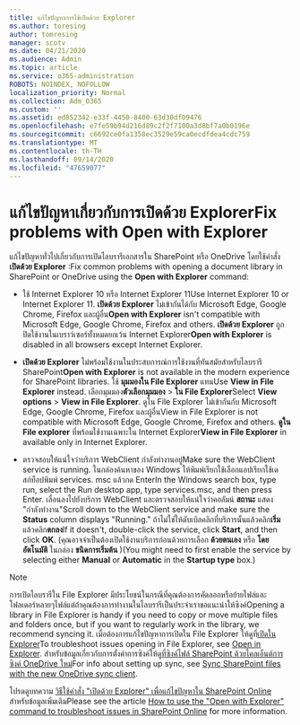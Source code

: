 ```yaml
---
title: แก้ไขปัญหาการใช้เปิดด้วย Explorer
ms.author: toresing
author: tomresing
manager: scotv
ms.date: 04/21/2020
ms.audience: Admin
ms.topic: article
ms.service: o365-administration
ROBOTS: NOINDEX, NOFOLLOW
localization_priority: Normal
ms.collection: Adm_O365
ms.custom: ''
ms.assetid: ed852342-e33f-4450-8400-63d30df09476
ms.openlocfilehash: e7fe59b94d216d89c2f2f7100a3d8bf7a0b0196e
ms.sourcegitcommit: c6692ce0fa1358ec3529e59ca0ecdfdea4cdc759
ms.translationtype: MT
ms.contentlocale: th-TH
ms.lasthandoff: 09/14/2020
ms.locfileid: "47659077"
---
```

# <a name="fix-problems-with-open-with-explorer"></a><span data-ttu-id="31156-102">แก้ไขปัญหาเกี่ยวกับการเปิดด้วย Explorer</span><span class="sxs-lookup"><span data-stu-id="31156-102">Fix problems with Open with Explorer</span></span>

<span data-ttu-id="31156-103">แก้ไขปัญหาทั่วไปเกี่ยวกับการเปิดไลบรารีเอกสารใน SharePoint หรือ OneDrive โดยใช้คำสั่ง **เปิดด้วย Explorer** :</span><span class="sxs-lookup"><span data-stu-id="31156-103">Fix common problems with opening a document library in SharePoint or OneDrive using the **Open with Explorer** command:</span></span> 
  
- <span data-ttu-id="31156-104">ใช้ Internet Explorer 10 หรือ Internet Explorer 11</span><span class="sxs-lookup"><span data-stu-id="31156-104">Use Internet Explorer 10 or Internet Explorer 11.</span></span> <span data-ttu-id="31156-105">**เปิดด้วย Explorer** ไม่เข้ากันได้กับ Microsoft Edge, Google Chrome, Firefox และผู้อื่น</span><span class="sxs-lookup"><span data-stu-id="31156-105">**Open with Explorer** isn't compatible with Microsoft Edge, Google Chrome, Firefox and others.</span></span> <span data-ttu-id="31156-106">**เปิดด้วย Explorer** ถูกปิดใช้งานในเบราว์เซอร์ทั้งหมดยกเว้น Internet Explorer</span><span class="sxs-lookup"><span data-stu-id="31156-106">**Open with Explorer** is disabled in all browsers except Internet Explorer.</span></span> 
    
- <span data-ttu-id="31156-107">**เปิดด้วย Explorer** ไม่พร้อมใช้งานในประสบการณ์การใช้งานที่ทันสมัยสำหรับไลบรารี SharePoint</span><span class="sxs-lookup"><span data-stu-id="31156-107">**Open with Explorer** is not available in the modern experience for SharePoint libraries.</span></span> <span data-ttu-id="31156-108">ใช้ **มุมมองใน File Explorer** แทน</span><span class="sxs-lookup"><span data-stu-id="31156-108">Use **View in File Explorer** instead.</span></span> <span data-ttu-id="31156-109">เลือกมุมมอง**ตัวเลือกมุมมอง** \> **ใน File Explorer**</span><span class="sxs-lookup"><span data-stu-id="31156-109">Select **View options** \> **View in File Explorer**.</span></span> <span data-ttu-id="31156-110">ดูใน File Explorer ไม่เข้ากันกับ Microsoft Edge, Google Chrome, Firefox และผู้อื่น</span><span class="sxs-lookup"><span data-stu-id="31156-110">View in File Explorer is not compatible with Microsoft Edge, Google Chrome, Firefox and others.</span></span> <span data-ttu-id="31156-111">**ดูใน File explorer** ที่พร้อมใช้งานเฉพาะใน Internet Explorer</span><span class="sxs-lookup"><span data-stu-id="31156-111">**View in File Explorer** in available only in Internet Explorer.</span></span> 
    
- <span data-ttu-id="31156-112">ตรวจสอบให้แน่ใจว่าบริการ WebClient กำลังทำงานอยู่</span><span class="sxs-lookup"><span data-stu-id="31156-112">Make sure the WebClient service is running.</span></span> <span data-ttu-id="31156-113">ในกล่องค้นหาของ Windows ให้พิมพ์เรียกใช้เลือกแอปเรียกใช้เดสก์ท็อปพิมพ์ services. msc แล้วกด Enter</span><span class="sxs-lookup"><span data-stu-id="31156-113">In the Windows search box, type run, select the Run desktop app, type services.msc, and then press Enter.</span></span> <span data-ttu-id="31156-114">เลื่อนลงไปยังบริการ WebClient และตรวจสอบให้แน่ใจว่าคอลัมน์ **สถานะ** แสดง "กำลังทำงาน"</span><span class="sxs-lookup"><span data-stu-id="31156-114">Scroll down to the WebClient service and make sure the **Status** column displays "Running."</span></span> <span data-ttu-id="31156-115">ถ้าไม่ใช่ให้ดับเบิลคลิกที่บริการนั้นแล้วคลิก**เริ่ม**แล้วคลิก**ตกลง**</span><span class="sxs-lookup"><span data-stu-id="31156-115">If it doesn't, double-click the service, click **Start**, and then click **OK**.</span></span> <span data-ttu-id="31156-116">(คุณอาจจำเป็นต้องเปิดใช้งานบริการก่อนด้วยการเลือก **ด้วยตนเอง** หรือ **โดยอัตโนมัติ** ในกล่อง **ชนิดการเริ่มต้น** )</span><span class="sxs-lookup"><span data-stu-id="31156-116">(You might need to first enable the service by selecting either **Manual** or **Automatic** in the **Startup type** box.)</span></span> 
    
> [!NOTE]
> <span data-ttu-id="31156-117">การเปิดไลบรารีใน File Explorer มีประโยชน์ในกรณีที่คุณต้องการคัดลอกหรือย้ายไฟล์และโฟลเดอร์หลายๆไฟล์แต่ถ้าคุณต้องการทำงานในไลบรารีเป็นประจำเราขอแนะนำให้ซิงค์</span><span class="sxs-lookup"><span data-stu-id="31156-117">Opening a library in File Explorer is handy if you need to copy or move multiple files and folders once, but if you want to regularly work in the library, we recommend syncing it.</span></span> <span data-ttu-id="31156-118">เมื่อต้องการแก้ไขปัญหาการเปิดใน File Explorer ให้ดูที่[เปิดใน Explorer](https://go.microsoft.com/fwlink/?linkid=871665)</span><span class="sxs-lookup"><span data-stu-id="31156-118">To troubleshoot issues opening in File Explorer, see [Open in Explorer](https://go.microsoft.com/fwlink/?linkid=871665).</span></span> <span data-ttu-id="31156-119">สำหรับข้อมูลเกี่ยวกับการตั้งค่าการซิงค์ให้ดู[ที่ซิงค์ไฟล์ SharePoint ด้วยไคลเอ็นต์การซิงค์ OneDrive ใหม่](https://go.microsoft.com/fwlink/?linkid=871666)</span><span class="sxs-lookup"><span data-stu-id="31156-119">For info about setting up sync, see [Sync SharePoint files with the new OneDrive sync client](https://go.microsoft.com/fwlink/?linkid=871666).</span></span>
  
<span data-ttu-id="31156-120">โปรดดูบทความ [วิธีใช้คำสั่ง "เปิดด้วย Explorer" เพื่อแก้ไขปัญหาใน SharePoint Online](https://docs.microsoft.com/sharepoint/support/lists-and-libraries/troubleshoot-issues-using-open-with-explorer) สำหรับข้อมูลเพิ่มเติม</span><span class="sxs-lookup"><span data-stu-id="31156-120">Please see the article [How to use the "Open with Explorer" command to troubleshoot issues in SharePoint Online](https://docs.microsoft.com/sharepoint/support/lists-and-libraries/troubleshoot-issues-using-open-with-explorer) for more information.</span></span> 
  

